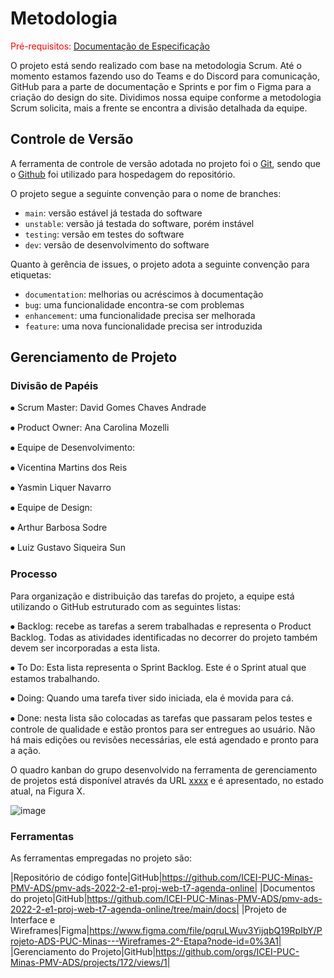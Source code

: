 
# Metodologia

<span style="color:red">Pré-requisitos: <a href="2-Especificação do Projeto.md"> Documentação de Especificação</a></span>

O projeto está sendo realizado com base na metodologia Scrum. Até o momento estamos fazendo uso do Teams e do Discord para comunicação, GitHub para a parte de documentação e Sprints e por fim o Figma para a criação do design do site. Dividimos nossa equipe conforme a metodologia Scrum solicita, mais a frente se encontra a divisão detalhada da equipe.

## Controle de Versão

A ferramenta de controle de versão adotada no projeto foi o
[Git](https://git-scm.com/), sendo que o [Github](https://github.com)
foi utilizado para hospedagem do repositório.

O projeto segue a seguinte convenção para o nome de branches:

- `main`: versão estável já testada do software
- `unstable`: versão já testada do software, porém instável
- `testing`: versão em testes do software
- `dev`: versão de desenvolvimento do software

Quanto à gerência de issues, o projeto adota a seguinte convenção para
etiquetas:

- `documentation`: melhorias ou acréscimos à documentação
- `bug`: uma funcionalidade encontra-se com problemas
- `enhancement`: uma funcionalidade precisa ser melhorada
- `feature`: uma nova funcionalidade precisa ser introduzida


## Gerenciamento de Projeto

### Divisão de Papéis

⦁	Scrum Master: David Gomes Chaves Andrade

⦁	Product Owner: Ana Carolina Mozelli

⦁	Equipe de Desenvolvimento:

⦁	Vicentina Martins dos Reis

⦁ Yasmin Liquer Navarro

⦁	Equipe de Design:

⦁	Arthur Barbosa Sodre

⦁ Luiz Gustavo Siqueira Sun


### Processo

Para organização e distribuição das tarefas do projeto, a equipe está utilizando o GitHub estruturado com as seguintes listas: 

⦁	Backlog: recebe as tarefas a serem trabalhadas e representa o Product Backlog. Todas as atividades identificadas no decorrer do projeto também devem ser incorporadas a esta lista.

⦁	To Do: Esta lista representa o Sprint Backlog. Este é o Sprint atual que estamos trabalhando.

⦁	Doing: Quando uma tarefa tiver sido iniciada, ela é movida para cá.

⦁	Done: nesta lista são colocadas as tarefas que passaram pelos testes e controle de qualidade e estão prontos para ser entregues ao usuário. Não há mais edições ou revisões necessárias, ele está agendado e pronto para a ação.

O quadro kanban do grupo desenvolvido na ferramenta de gerenciamento de projetos está disponível através da URL [xxxx](https://github.com/orgs/ICEI-PUC-Minas-PMV-ADS/projects/172) e é apresentado, no estado atual, na Figura X. 

![image](https://user-images.githubusercontent.com/114623537/194782442-5f9683a1-82b1-4e93-8e1c-805d7d35257a.png)



### Ferramentas

As ferramentas empregadas no projeto são:

|Repositório de código fonte|GitHub|https://github.com/ICEI-PUC-Minas-PMV-ADS/pmv-ads-2022-2-e1-proj-web-t7-agenda-online|
|Documentos do projeto|GitHub|https://github.com/ICEI-PUC-Minas-PMV-ADS/pmv-ads-2022-2-e1-proj-web-t7-agenda-online/tree/main/docs|
|Projeto de Interface e  Wireframes|Figma|https://www.figma.com/file/pqruLWuv3YijqbQ19RpIbY/Projeto-ADS-PUC-Minas---Wireframes-2°-Etapa?node-id=0%3A1|
|Gerenciamento do Projeto|GitHub|https://github.com/orgs/ICEI-PUC-Minas-PMV-ADS/projects/172/views/1|
